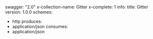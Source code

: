 swagger: "2.0"
x-collection-name: Gitter
x-complete: 1
info:
  title: Gitter
  version: 1.0.0
schemes:
- http
produces:
- application/json
consumes:
- application/json